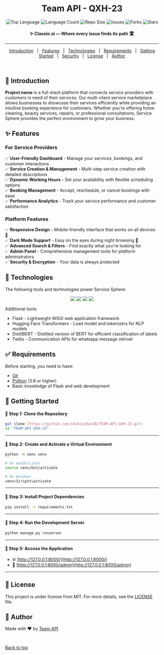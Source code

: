 <!-- Project Video -->
<!-- ## 🎥 Project Demo

[![Service Sphere Demo](https://img.youtube.com/vi/BcdqpYm3tIk/0.jpg)](https://drive.google.com/file/d/1BcdqpYm3tIkvyUZ4fCE418QETPQKPSwg/view?usp=sharing)

> ⚠️ **Note:** There are many features that are not included in the demo video. To explore the full functionality, clone the repo and try it out yourself!

---

<div align="center" id="top"> 
  <img src="https://i.ibb.co/S6qMxwr/service-sphere.png" alt="Service Sphere" />
</div>
-->

<h1 align="center">Team API - QXH-23</h1>

<p align="center">
  <img alt="Top Language" src="https://img.shields.io/github/languages/top/shahajahanZB/TEAM-API-QXH-23?color=56BEB8">
  <img alt="Language Count" src="https://img.shields.io/github/languages/count/shahajahanZB/TEAM-API-QXH-23?color=56BEB8">
  <img alt="Repo Size" src="https://img.shields.io/github/repo-size/shahajahanZB/TEAM-API-QXH-23?color=56BEB8">
  <img alt="Issues" src="https://img.shields.io/github/issues/shahajahanZB/TEAM-API-QXH-23?color=56BEB8">
  <img alt="Forks" src="https://img.shields.io/github/forks/shahajahanZB/TEAM-API-QXH-23?color=56BEB8">
  <img alt="Stars" src="https://img.shields.io/github/stars/shahajahanZB/TEAM-API-QXH-23?color=56BEB8">
</p>

<h4 align="center"> 
	✨ Classio.ai — Where every issue finds its path  🛣️
</h4>

<!--
<h4 align="center">
  <a href="https://team-leveling.onrender.com/" target="_blank">🌐 Live Demo</a>
</h4>
-->

<hr>

<p align="center">
  <a href="#dart-introduction">Introduction</a> &#xa0; | &#xa0; 
  <a href="#sparkles-features">Features</a> &#xa0; | &#xa0;
  <a href="#rocket-technologies">Technologies</a> &#xa0; | &#xa0;
  <a href="#white_check_mark-requirements">Requirements</a> &#xa0; | &#xa0;
  <a href="#checkered_flag-getting-started">Getting Started</a> &#xa0; | &#xa0;
  <a href="#lock-security">Security</a> &#xa0; | &#xa0;
  <a href="#memo-license">License</a> &#xa0; | &#xa0;
  <a href="#busts_in_silhouette-author">Author</a>
</p>

<br>

## :dart: Introduction ##

**Project name** is a full-stack platform that connects service providers with customers in need of their services. Our multi-client service marketplace allows businesses to showcase their services efficiently while providing an intuitive booking experience for customers. Whether you're offering home cleaning, beauty services, repairs, or professional consultations, Service Sphere provides the perfect environment to grow your business.

<!--
<div align="center">
  <img src="https://i.ibb.co/Yj5SXWZ/service-demo.gif" alt="Service Sphere Demo" width="600px" />
</div>
-->

## :sparkles: Features ##

### For Service Providers
✅ **User-Friendly Dashboard** - Manage your services, bookings, and customer interactions  
✅ **Service Creation & Management** - Multi-step service creation with detailed descriptions  
✅ **Dynamic Working Hours** - Set your availability with flexible scheduling options  
✅ **Booking Management** - Accept, reschedule, or cancel bookings with ease  
✅ **Performance Analytics** - Track your service performance and customer satisfaction  

### Platform Features
✅ **Responsive Design** - Mobile-friendly interface that works on all devices 📱  
✅ **Dark Mode Support** - Easy on the eyes during night browsing 🌙  
✅ **Advanced Search & Filters** - Find exactly what you're looking for  
✅ **Admin Panel** - Comprehensive management tools for platform administrators  
✅ **Security & Encryption** - Your data is always protected  

<!--
<div align="center">
  <img src="https://i.ibb.co/80kDGxL/features-showcase.png" alt="Features Showcase" width="700px" />
</div>
-->

## :rocket: Technologies ##

The following tools and technologies power Service Sphere:

<p align="center">
  <img src="https://img.shields.io/badge/HTML5-E34F26?style=for-the-badge&logo=html5&logoColor=white" />
  <img src="https://img.shields.io/badge/CSS3-1572B6?style=for-the-badge&logo=css3&logoColor=white" />
  <img src="https://img.shields.io/badge/JavaScript-F7DF1E?style=for-the-badge&logo=javascript&logoColor=black" />
  <img src="https://img.shields.io/badge/Python-3776AB?style=for-the-badge&logo=python&logoColor=white" />
</p>
Additional tools:

- Flask - Lightweight WSGI web application framework
- Hugging Face Transformers - Load model and tokenizers for NLP models
- DistilBERT - Distilled version of BERT for efficient classification of labels
- Twilio - Communication APIs for whatsapp message retrivel

## :white_check_mark: Requirements ##

Before starting, you need to have:

- [Git](https://git-scm.com)
- [Python](https://www.python.org/) (3.8 or higher)
- Basic knowledge of Flask and web development

## :checkered_flag: Getting Started ##

#### 🔹 Step 1: Clone the Repository

```bash
git clone [https://github.com/shahajahanZB/TEAM-API-QXH-23.git]
cd "TEAM-API-QXH-23"
```

---

#### 🔹 Step 2: Create and Activate a Virtual Environment

```bash
python -m venv venv
```

```bash
# On macOS/Linux
source venv/bin/activate
```

```bash
# On Windows
venv\Scripts\activate
```

---

#### 🔹 Step 3: Install Project Dependencies

```bash
pip install -r requirements.txt
```

---
<!--
#### 🔹 Step 4: Database Setup

Option 1: MySQL (Recommended for Production)

- Create a MySQL database.
- Update `settings.py` with your database credentials under the `DATABASES` section.

Option 2: SQLite (Default for Development)

- No additional configuration needed. SQLite will be used automatically.

---

#### 🔹 Step 5: Apply Migrations

```bash
python manage.py makemigrations
python manage.py migrate
```

---

#### 🔹 Step 6: Create Superuser

```bash
python manage.py createsuperuser
```

---
-->
#### 🔹 Step 4: Run the Development Server

```bash
python manage.py runserver
```

---

#### 🔹 Step 5: Access the Application

- 🌐 [http://127.0.0.1:8000/](http://127.0.0.1:8000/)
- 🔐 [http://127.0.0.1:8000/admin](http://127.0.0.1:8000/admin)

---

<!--
Let me know if you want to add **Docker support**, `.env` setup, or **troubleshooting tips**!

## :lock: Security ##

This project requires a security key that is not included in the repository. If you would like to try the full functionality, please contact the project maintainer for access to the security key.

### Environment Variables

Create a `.env` file in the project root with the following variables:
```
SECRET_KEY=your_secret_key_here
DEBUG=True  # Set to False in production
DATABASE_URL=your_database_connection_string
```

## :eyes: Project Demo ##

<div align="center">
  <a href="https://team-leveling.onrender.com/" target="_blank">
    <img src="https://i.ibb.co/X5Kj9zJ/live-demo-button.png" alt="Live Demo Button" width="300px" />
  </a>
</div>
-->

## :memo: License ##

This project is under license from MIT. For more details, see the [LICENSE](LICENSE.md) file.

## :busts_in_silhouette: Author ##

Made with :heart: by <a href="https://github.com/shahajahanZB" target="_blank">Team API</a>

&#xa0;

<a href="#top">Back to top</a>
